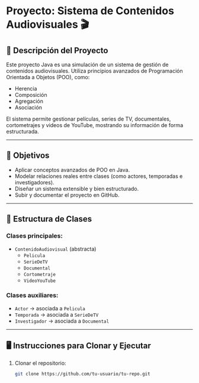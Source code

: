 # Proyecto: Sistema de Contenidos Audiovisuales 🎬

## 📌 Descripción del Proyecto

Este proyecto Java es una simulación de un sistema de gestión de contenidos audiovisuales. Utiliza principios avanzados de Programación Orientada a Objetos (POO), como:

- Herencia
- Composición
- Agregación
- Asociación

El sistema permite gestionar películas, series de TV, documentales, cortometrajes y videos de YouTube, mostrando su información de forma estructurada.

---

## 🎯 Objetivos

- Aplicar conceptos avanzados de POO en Java.
- Modelar relaciones reales entre clases (como actores, temporadas e investigadores).
- Diseñar un sistema extensible y bien estructurado.
- Subir y documentar el proyecto en GitHub.

---

## 🧱 Estructura de Clases

### Clases principales:

- `ContenidoAudiovisual` (abstracta)
  - `Pelicula`
  - `SerieDeTV`
  - `Documental`
  - `Cortometraje`
  - `VideoYouTube`

### Clases auxiliares:

- `Actor` → asociada a `Pelicula`
- `Temporada` → asociada a `SerieDeTV`
- `Investigador` → asociada a `Documental`

---

## 🖥️ Instrucciones para Clonar y Ejecutar

1. Clonar el repositorio:
   ```bash
   git clone https://github.com/tu-usuario/tu-repo.git
